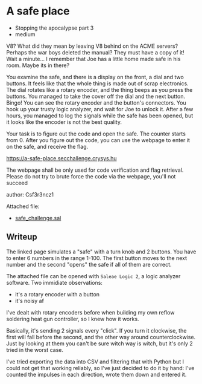 # A safe place

- Stopping the apocalypse part 3 
- medium

V8? What did they mean by leaving V8 behind on the ACME servers? Perhaps the war boys deleted the manual? They must have a copy of it! Wait a minute... I remember that Joe has a little home made safe in his room. Maybe its in there?

You examine the safe, and there is a display on the front, a dial and two buttons. It feels like that the whole thing is made out of scrap electronics. The dial rotates like a rotary encoder, and the thing beeps as you press the buttons. You managed to take the cover off the dial and the next button. Bingo! You can see the rotary encoder and the button's connectors. You hook up your trusty logic analyzer, and wait for Joe to unlock it. After a few hours, you managed to log the signals while the safe has been opened, but it looks like the encoder is not the best quality.

Your task is to figure out the code and open the safe. The counter starts from 0. After you figure out the code, you can use the webpage to enter it on the safe, and receive the flag.

https://a-safe-place.secchallenge.crysys.hu

The webpage shall be only used for code verification and flag retrieval. Please do not try to brute force the code via the webpage, you'll not succeed

author: Csf3r3ncz1

Attached file:
- [safe_challenge.sal](safe_challenge.sal)

## Writeup

The linked page simulates a "safe" with a turn knob and 2 buttons. You have to enter 6 numbers in the range 1-100. The first button moves to the next number and the second "opens" the safe if all of them are correct.

The attached file can be opened with `Saleae Logic 2`, a logic analyzer software. Two immidiate observations:
- it's a rotary encoder with a button
- it's noisy af

I've dealt with rotary encoders before when building my own reflow soldering heat gun controller, so I knew how it works.

Basically, it's sending 2 signals every "click". If you turn it clockwise, the first will fall before the second, and the other way around counterclockwise. Just by looking at them you can't be sure witch way is witch, but it's only 2 tried in the worst case.

I've tried exporting the data into CSV and filtering that with Python but I could not get that working reliably, so I've just decided to do it by hand: I've counted the impulses in each direction, wrote them down and entered it.